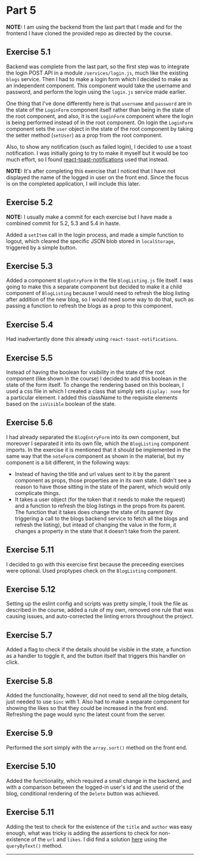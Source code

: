 # Part 5

**NOTE:** I am using the backend from the last part that I made and for the frontend I have cloned the provided repo as directed by the course.

## Exercise 5.1

Backend was complete from the last part, so the first step was to integrate the login POST API in a module `/services/login.js`, much like the existing `blogs` service. Then I had to make a login form which I decided to make as an independent component. This component would take the username and password, and perform the login using the `login.js` service made earlier.

One thing that I've done differently here is that `username` and `password` are in the state of the `LoginForm` component itself rather than being in the state of the root component, and also, it is the `LoginForm` component where the login is being performed instead of in the root component. On login the `LoginForm` component sets the `user` object in the state of the root component by taking the setter method (`setUser`) as a prop from the root component.

Also, to show any notification (such as failed login), I decided to use a toast notification. I was initially going to try to make it myself but it would be too much effort, so I found [react-toast-notifications](https://www.npmjs.com/package/react-toast-notifications) used that instead.

**NOTE:** It's after completing this exercise that I noticed that I have not displayed the name of the logged in user on the front end. Since the focus is on the completed application, I will include this later.


## Exercise 5.2

**NOTE:** I usually make a commit for each exercise but I have made a combined commit for 5.2, 5.3 and 5.4 in haste.

Added a `setItem` call in the login process, and made a simple function to logout, which cleared the specific JSON blob stored in `localStorage`, triggered by a simple button.


## Exercise 5.3

Added a component `BlogEntryForm` in the file `BlogListing.js` file itself. I was going to make this a separate component but decided to make it a child component of `BlogListing` because I would need to refresh the blog listing after addition of the new blog, so I would need some way to do that, such as passing a function to refresh the blogs as a prop to this component.


## Exercise 5.4

Had inadvertantly done this already using `react-toast-notifications`.


## Exercise 5.5

Instead of having the boolean for visibility in the state of the root component (like shown in the course) I decided to add this boolean in the state of the form itself. To change the rendering based on this boolean, I used a css file in which I created a class that simply sets `display: none` for a particular element. I added this className to the requisite elements based on the `isVisible` boolean of the state.


## Exercise 5.6

I had already separated the `BlogEntryForm` into its own component, but moreover I separated it into its own file, which the `BlogListing` component imports. In the exercise it is mentioned that it should be implemented in the same way that the `noteForm` component as shown in the material, but my component is a bit different, in the following ways:

 - Instead of having the title and url values sent to it by the parent component as props, those properties are in its own state. I didn't see a reason to have those sitting in the state of the parent, which would only complicate things.
 - It takes a user object (for the token that it needs to make the request) and a function to refresh the blog listings in the props from its parent. The function that it takes does change the state of its parent (by triggering a call to the blogs backend service to fetch all the blogs and refresh the listing), but intead of changing the value in the form, it changes a property in the state that it doesn't take from the parent.

  
## Exercise 5.11

I decided to go with this exercise first because the preceeding exercises were optional. Used proptypes check on the `BlogListing` component.


## Exercise 5.12

Setting up the eslint config and scripts was pretty simple, I took the file as described in the course, added a rule of my own, removed one rule that was causing issues, and auto-corrected the linting errors throughout the project.


## Exercise 5.7

Added a flag to check if the details should be visible in the state, a function as a handler to toggle it, and the button itself that triggers this handler on click.


## Exercise 5.8

Added the functionality, however, did not need to send all the blog details, just needed to use `$inc` with 1. Also had to make a separate component for showing the likes so that they could be increased in the front end. Refreshing the page would sync the latest count from the server.


## Exercise 5.9

Performed the sort simply with the `array.sort()` method on the front end.


## Exercise 5.10

Added the functionality, which required a small change in the backend, and with a comparison between the logged-in user's id and the userid of the blog, conditional rendering of the `Delete` button was achieved.


## Exercise 5.11

Adding the test to check for the existence of the `title` and `author` was easy enough, what was tricky is adding the assertions to check for non-existence of the `url` and `likes`. I did find a solution [here](https://stackoverflow.com/a/52783201/6718353) using the `queryByText()` method.

---


